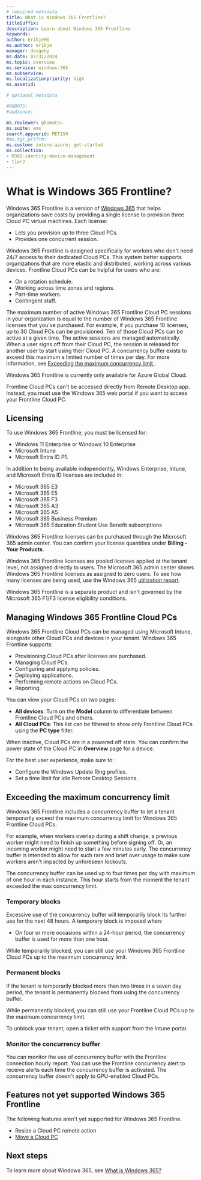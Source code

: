```yaml
---
# required metadata
title: What is Windows 365 Frontline?
titleSuffix:
description: Learn about Windows 365 Frontline.
keywords:
author: ErikjeMS  
ms.author: erikje
manager: dougeby
ms.date: 07/31/2024
ms.topic: overview
ms.service: windows-365
ms.subservice:
ms.localizationpriority: high
ms.assetid: 

# optional metadata

#ROBOTS:
#audience:

ms.reviewer: gkomatsu
ms.suite: ems
search.appverid: MET150
#ms.tgt_pltfrm:
ms.custom: intune-azure; get-started
ms.collection:
- M365-identity-device-management
- tier2
---
```


# What is Windows 365 Frontline?

Windows 365 Frontline is a version of [Windows 365](../overview.md) that helps organizations save costs by providing a single license to provision three Cloud PC virtual machines. Each license:

- Lets you provision up to three Cloud PCs.
- Provides one concurrent session.

Windows 365 Frontline is designed specifically for workers who don't need 24/7 access to their dedicated Cloud PCs. This system better supports organizations that are more elastic and distributed, working across various devices. Frontline Cloud PCs can be helpful for users who are:

- On a rotation schedule.
- Working across time zones and regions.
- Part-time workers.
- Contingent staff.

The maximum number of active Windows 365 Frontline Cloud PC sessions in your organization is equal to the number of Windows 365 Frontline licenses that you’ve purchased. For example, if you purchase 10 licenses, up to 30 Cloud PCs can be provisioned. Ten of those Cloud PCs can be active at a given time. The active sessions are managed automatically. When a user signs off from their Cloud PC, the session is released for another user to start using their Cloud PC. A concurrency buffer exists to exceed this maximum a limited number of times per day. For more information, see [Exceeding the maximum concurrency limit ](#exceeding-the-maximum-concurrency-limit).

Windows 365 Frontline is currently only available for Azure Global Cloud.

Frontline Cloud PCs can't be accessed directly from Remote Desktop app. Instead, you must use the Windows 365 web portal if you want to access your Frontline Cloud PC.

## Licensing

To use Windows 365 Frontline, you must be licensed for:

- Windows 11 Enterprise or Windows 10 Enterprise
- Microsoft Intune
- Microsoft Entra ID P1.

In addition to being available independently, Windows Enterprise, Intune, and Microsoft Entra ID licenses are included in:

- Microsoft 365 E3
- Microsoft 365 E5
- Microsoft 365 F3
- Microsoft 365 A3
- Microsoft 365 A5
- Microsoft 365 Business Premium
- Microsoft 365 Education Student Use Benefit subscriptions

Windows 365 Frontline licenses can be purchased through the Microsoft 365 admin center. You can confirm your license quantities under **Billing - Your Products**.

Windows 365 Frontline licenses are pooled licenses applied at the tenant level, not assigned directly to users. The Microsoft 365 admin center shows Windows 365 Frontline licenses as assigned to zero users. To see how many licenses are being used, use the Windows 365 [utilization report](report-cloud-pc-utilization.md).

Windows 365 Frontline is a separate product and isn't governed by the Microsoft 365 F1/F3 license eligibility conditions.

## Managing Windows 365 Frontline Cloud PCs

Windows 365 Frontline Cloud PCs can be managed using Microsoft Intune, alongside other Cloud PCs and devices in your tenant. Windows 365 Frontline supports:

- Provisioning Cloud PCs after licenses are purchased.
- Managing Cloud PCs.
- Configuring and applying policies.
- Deploying applications.
- Performing remote actions on Cloud PCs.
- Reporting.

You can view your Cloud PCs on two pages:

- **All devices**: Turn on the **Model** column to differentiate between Frontline Cloud PCs and others.
- **All Cloud PCs**: This list can be filtered to show only Frontline Cloud PCs using the **PC type** filter.

When inactive, Cloud PCs are in a powered off state. You can confirm the power state of the Cloud PC in **Overview** page for a device.

For the best user experience, make sure to:

- Configure the Windows Update Ring profiles.
- Set a time limit for idle Remote Desktop Sessions.

## Exceeding the maximum concurrency limit

Windows 365 Frontline includes a concurrency buffer to let a tenant temporarily exceed the maximum concurrency limit for Windows 365 Frontline Cloud PCs.

For example, when workers overlap during a shift change, a previous worker might need to finish up something before signing off. Or, an incoming worker might need to start a few minutes early. The concurrency buffer is intended to allow for such rare and brief over usage to make sure workers aren’t impacted by unforeseen lockouts.

The concurrency buffer can be used up to four times per day with maximum of one hour in each instance. This hour starts from the moment the tenant exceeded the max concurrency limit.

### Temporary blocks

Excessive use of the concurrency buffer will temporarily block its further use for the next 48 hours. A temporary block is imposed when:

- On four or more occasions within a 24-hour period, the concurrency buffer is used for more than one hour.

While temporarily blocked, you can still use your Windows 365 Frontline Cloud PCs up to the maximum concurrency limit.

### Permanent blocks

If the tenant is temporarily blocked more than two times in a seven day period, the tenant is permanently blocked from using the concurrency buffer.

While permanently blocked, you can still use your Frontline Cloud PCs up to the maximum concurrency limit.

To unblock your tenant, open a ticket with support from the Intune portal.

### Monitor the concurrency buffer

You can monitor the use of concurrency buffer with the Frontline connection hourly report. You can use the Frontline concurrency alert to receive alerts each time the concurrency buffer is activated. The concurrency buffer doesn't apply to GPU-enabled Cloud PCs.

## Features not yet supported Windows 365 Frontline

The following features aren't yet supported for Windows 365 Frontline.

- Resize a Cloud PC remote action
- [Move a Cloud PC](move-cloud-pc.md)

## Next steps

To learn more about Windows 365, see [What is Windows 365?](..\overview.md)
